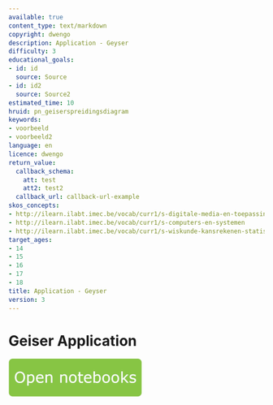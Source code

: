 ```yaml
---
available: true
content_type: text/markdown
copyright: dwengo
description: Application - Geyser
difficulty: 3
educational_goals:
- id: id
  source: Source
- id: id2
  source: Source2
estimated_time: 10
hruid: pn_geiserspreidingsdiagram
keywords:
- voorbeeld
- voorbeeld2
language: en
licence: dwengo
return_value:
  callback_schema:
    att: test
    att2: test2
  callback_url: callback-url-example
skos_concepts:
- http://ilearn.ilabt.imec.be/vocab/curr1/s-digitale-media-en-toepassingen
- http://ilearn.ilabt.imec.be/vocab/curr1/s-computers-en-systemen
- http://ilearn.ilabt.imec.be/vocab/curr1/s-wiskunde-kansrekenen-statistiek
target_ages:
- 14
- 15
- 16
- 17
- 18
title: Application - Geyser
version: 3
---
```

# Geiser Application

[![](embed/Knop.png "Button")](https://kiks.ilabt.imec.be/hub/tmplogin?id=0206_en "Geiser Notebooks")